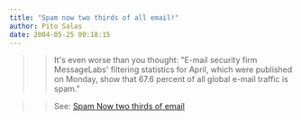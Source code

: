 ```yaml
---
title: "Spam now two thirds of all email!"
author: Pito Salas
date: 2004-05-25 00:18:15
---
```


>>

>> It's even worse than you thought: "E-mail security firm MessageLabs'
filtering statistics for April, which were published on Monday, show that 67.6
percent of all global e-mail traffic is spam."

>>

>> See: [Spam Now two thirds of
email](<http://zdnet.com.com/2100-1105-5219078.html>)


